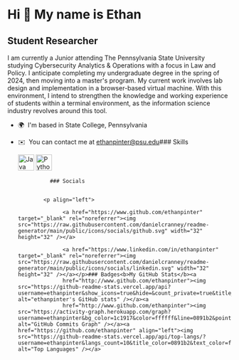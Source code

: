 Hi 👋 My name is Ethan
======================

Student Researcher
------------------

I am currently a Junior attending The Pennsylvania State University studying Cybersecurity Analytics & Operations with a focus in Law and Policy. I anticipate completing my undergraduate degree in the spring of 2024, then moving into a master's program. My current work involves lab design and implementation in a browser-based virtual machine. With this environment, I intend to strengthen the knowledge and working experience of students within a terminal environment, as the information science industry revolves around this tool.

*   🌍  I'm based in State College, Pennsylvania
*   ✉️  You can contact me at [ethanpinter@psu.edu](mailto:ethanpinter@psu.edu)### Skills<p align="left">
                                <a href="https://www.oracle.com/java/" target="_blank" rel="noreferrer"><img src="https://raw.githubusercontent.com/danielcranney/readme-generator/main/public/icons/skills/java-colored.svg" width="36" height="36" alt="Java" /></a>
                                <a href="https://www.python.org/" target="_blank" rel="noreferrer"><img src="https://raw.githubusercontent.com/danielcranney/readme-generator/main/public/icons/skills/python-colored.svg" width="36" height="36" alt="Python" /></a>
                    </p>
                    
                  ### Socials
                  
                  
                <p align="left">
                          
                      <a href="https://www.github.com/ethanpinter" target="_blank" rel="noreferrer"><img src="https://raw.githubusercontent.com/danielcranney/readme-generator/main/public/icons/socials/github.svg" width="32" height="32" /></a>
                          
                      <a href="https://www.linkedin.com/in/ethanpinter" target="_blank" rel="noreferrer"><img src="https://raw.githubusercontent.com/danielcranney/readme-generator/main/public/icons/socials/linkedin.svg" width="32" height="32" /></a></p>### Badges<b>My GitHub Stats</b><a
                      href="http://www.github.com/ethanpinter"><img src="https://github-readme-stats.vercel.app/api?username=ethanpinter&show_icons=true&hide=&count_private=true&title_color=0891b2&text_color=ffffff&icon_color=0891b2&bg_color=1c1917&hide_border=true&show_icons=true" alt="ethanpinter's GitHub stats" /></a><a
                      href="http://www.github.com/ethanpinter"><img src="https://activity-graph.herokuapp.com/graph?username=ethanpinter&bg_color=1c1917&color=ffffff&line=0891b2&point=ffffff&area_color=1c1917&area=true&hide_border=true&custom_title=GitHub%20Commits%20Graph" alt="GitHub Commits Graph" /></a><a href="https://github.com/ethanpinter" align="left"><img src="https://github-readme-stats.vercel.app/api/top-langs/?username=ethanpinter&langs_count=10&title_color=0891b2&text_color=ffffff&icon_color=0891b2&bg_color=1c1917&hide_border=true&locale=en&custom_title=Top%20%Languages" alt="Top Languages" /></a>
